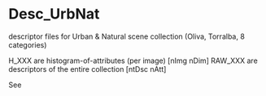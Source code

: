 # Desc_UrbNat
descriptor files for Urban &amp; Natural scene collection (Oliva, Torralba, 8 categories)

H_XXX are histogram-of-attributes (per image) [nImg nDim]
RAW_XXX are descriptors of the entire collection [ntDsc nAtt]

See
